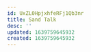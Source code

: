 ```yaml
---
id: UxZL0HpjxhfeRFj1Qb3nr
title: Sand Talk
desc: ''
updated: 1639759645932
created: 1639759645932
---
```


